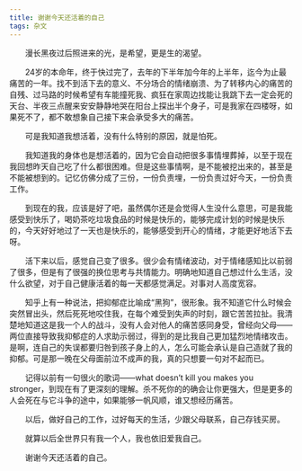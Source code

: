 ```yaml
---
title: 谢谢今天还活着的自己
tags: 杂文
---
```


　　漫长黑夜过后照进来的光，是希望，更是生的渴望。

<!--more-->

　　24岁的本命年，终于快过完了，去年的下半年加今年的上半年，迄今为止最痛苦的一年。找不到活下去的意义、不分场合的情绪崩溃、为了转移内心的痛苦的自残、过马路的时候希望有车能撞死我、疯狂在家周边找能让我跳下去一定会死的天台、半夜三点醒来安安静静地哭在阳台上探出半个身子，可是我家在四楼呀，如果死不了，都不敢想象自己接下来会承受多大的痛苦。

　　可是我知道我想活着，没有什么特别的原因，就是怕死。

　　我知道我的身体也是想活着的，因为它会自动把很多事情埋葬掉，以至于现在我回想昨天自己吃了什么都很困难。但是这些事情啊，是不能被挖出来的，甚至是不能被想到的。记忆仿佛分成了三份，一份负责埋，一份负责过好今天，一份负责工作。

　　到现在的我，应该是好了吧，虽然偶尔还是会觉得人生没什么意思，可是我能感受到快乐了，喝奶茶吃垃圾食品的时候是快乐的，能够完成计划的时候是快乐的，今天好好地过了一天也是快乐的，能够感受到开心的情绪，才能更好地活下去呀。

　　活下来以后，感觉自己变了很多。很少会有情绪波动，对于情绪感知比以前弱了很多，但是有了很强的换位思考与共情能力。明确地知道自己想过什么生活，没什么欲望，对于自己健康活着的每一天都感觉满足。对事对人高度宽容。

　　知乎上有一种说法，把抑郁症比喻成“黑狗”，很形象。我不知道它什么时候会突然冒出头，然后死死地咬住我，在每个难受到失声的时刻，跟它苦苦拉扯。我清楚地知道这是我一个人的战斗，没有人会对他人的痛苦感同身受，曾经向父母——两位直接导致我抑郁症的人求助示弱过，得到的是比我自己更加猛烈地情绪攻击。是啊，连自己的失误都要归咎到孩子身上的人，怎么可能会承认是自己造就了我的抑郁。可是那一晚在父母面前泣不成声的我，真的只想要一句对不起而已。

　　记得以前有一句很火的歌词——what doesn’t kill you makes you stronger，到现在有了更深刻的理解。杀不死你的的确会让你更强大，但是更多的人会死在与它斗争的途中，如果能够一帆风顺，谁又想经历痛苦。

　　以后，做好自己的工作，过好每天的生活，少跟父母联系，自己存钱买房。

　　就算以后全世界只有我一个人，我也依旧爱我自己。

　　谢谢今天还活着的自己。